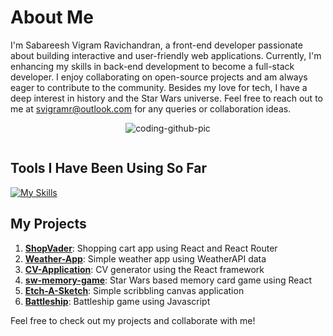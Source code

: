
# About Me
I'm Sabareesh Vigram Ravichandran, a front-end developer passionate about building interactive and user-friendly web applications. Currently, I'm enhancing my skills in back-end development to become a full-stack developer. I enjoy collaborating on open-source projects and am always eager to contribute to the community. Besides my love for tech, I have a deep interest in history and the Star Wars universe. Feel free to reach out to me at svigramr@outlook.com for any queries or collaboration ideas.
<div align="center">
  
![coding-github-pic](https://github.com/SVigramR/SVigramR/assets/87016515/c4bd823b-0d10-42f6-b4f2-a0a308afca17)
  
<img src="https://komarev.com/ghpvc/?username=SVigramR&style=flat&color=3fa65c" alt=""/>

</div>

## Tools I Have Been Using So Far

[![My Skills](https://skillicons.dev/icons?i=materialui,tailwindcss,nodejs,npm,react,vite,vitest,jest,webpack,python,js,html,css,git,github,bash,babel,figma,blender,vscode,neovim)](https://skillicons.dev)

## My Projects

1. [**ShopVader**](https://github.com/SVigramR/ShopVader): Shopping cart app using React and React Router
2. [**Weather-App**](https://github.com/SVigramR/Weather-App): Simple weather app using WeatherAPI data
3. [**CV-Application**](https://github.com/SVigramR/CV-Application): CV generator using the React framework
4. [**sw-memory-game**](https://github.com/SVigramR/sw-memory-game): Star Wars based memory card game using React
5. [**Etch-A-Sketch**](https://github.com/SVigramR/Etch-A-Sketch): Simple scribbling canvas application
6. [**Battleship**](https://github.com/SVigramR/Battleship): Battleship game using Javascript

Feel free to check out my projects and collaborate with me!
